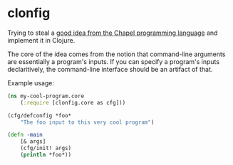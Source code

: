 # clonfig

Trying to steal a [good idea from the Chapel programming language](https://chapel-lang.org/docs/master/users-guide/base/configs.html) and implement it in Clojure.

The core of the idea comes from the notion that command-line arguments are essentially a program's inputs. If you can specify a program's inputs declaritively, the command-line interface should be an artifact of that.

Example usage:

```clojure
(ns my-cool-program.core
    (:require [clonfig.core as cfg]))

(cfg/defconfig *foo*
    "The foo input to this very cool program")

(defn -main
    [& args]
    (cfg/init! args)
    (println *foo*))
```